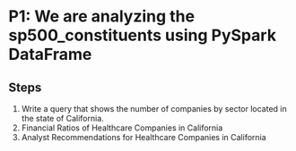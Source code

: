 # P1: We are analyzing the sp500_constituents using PySpark DataFrame

## Steps

1. Write a query that shows the number of companies by sector located in the state of
   California.
2. Financial Ratios of Healthcare Companies in California
3. Analyst Recommendations for Healthcare Companies in California

